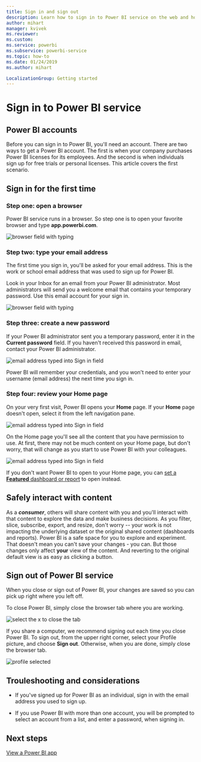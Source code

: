 ```yaml
---
title: Sign in and sign out
description: Learn how to sign in to Power BI service on the web and how to sign out.
author: mihart
manager: kvivek
ms.reviewer:  
ms.custom:  
ms.service: powerbi
ms.subservice: powerbi-service
ms.topic: how-to
ms.date: 01/24/2019
ms.author: mihart

LocalizationGroup: Getting started
---
```


# Sign in to Power BI service

## Power BI accounts
Before you can sign in to Power BI, you'll need an account. There are two ways to get a Power BI account. The first is when your company purchases Power BI licenses for its employees. And the second is when individuals sign up for free trials or personal licenses. This article covers the first scenario.

## Sign in for the first time

### Step one: open a browser
Power BI service runs in a browser.  So step one is to open your favorite browser and type **app.powerbi.com**.

![browser field with typing](media/end-user-sign-in/power-bi-sign-in.png)

### Step two: type your email address
The first time you sign in, you'll be asked for your email address.  This is the work or school email address that was used to sign up for Power BI.  

Look in your Inbox for an email from your Power BI administrator. Most administrators will send you a welcome email that contains your temporary password. Use this email account for your sign in. 

![browser field with typing](media/end-user-sign-in/power-bi-email2.png)


 
### Step three: create a new password
If your Power BI administrator sent you a temporary password, enter it in the **Current password** field. 
If you haven't received this password in email, contact your Power BI administrator.

![email address typed into Sign in field](media/end-user-sign-in/power-bi-login2.png)

Power BI will remember your credentials, and you won't need to enter your username (email address) the next time you sign in. 

### Step four: review your Home page
On your very first visit, Power BI opens your **Home** page. If your **Home** page doesn't open, select it from the left navigation pane. 

![email address typed into Sign in field](media/end-user-sign-in/power-bi-home-select.png)

On the Home page you'll see all the content that you have permission to use. At first, there may not be much content on your Home page, but don't worry, that will change as you start to use Power BI with your colleagues. 

![email address typed into Sign in field](media/end-user-sign-in/power-bi-home2.png)

If you don't want Power BI to open to your Home page, you can [set a **Featured** dashboard or report](end-user-featured.md) to open instead. 

## Safely interact with content
As a ***consumer***, others will share content with you and you'll interact with that content to explore the data and make business decisions.  As you filter, slice, subscribe, export, and resize, don't worry -- your work is not impacting the underlying dataset or the original shared content (dashboards and reports). Power BI is a safe space for you to explore and experiment. 
That doesn't mean you can't save your changes - you can. But those changes only affect **your** view of the content. And reverting to the original default view is as easy as clicking a button.

## Sign out of Power BI service
When you close or sign out of Power BI, your changes are saved so you can pick up right where you left off.

To close Power BI, simply close the browser tab where you are working. 

![select the x to close the tab](media/end-user-sign-in/power-bi-close.png) 

If you share a computer, we recommend signing out each time you close Power BI.  To sign out, from the upper right corner, select your Profile picture, and choose **Sign out**. Otherwise, when you are done, simply close the browser tab.

![profile selected](media/end-user-sign-in/power-bi-sign-out.png) 

## Trouleshooting and considerations
- If you've signed up for Power BI as an individual, sign in with the email address you used to sign up.

- If you use Power BI with more than one account, you will be prompted to select an account from a list, and enter a password, when signing in. 

## Next steps
[View a Power BI app](end-user-app-view.md)
